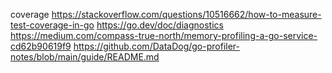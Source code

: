 coverage https://stackoverflow.com/questions/10516662/how-to-measure-test-coverage-in-go
https://go.dev/doc/diagnostics
https://medium.com/compass-true-north/memory-profiling-a-go-service-cd62b90619f9
https://github.com/DataDog/go-profiler-notes/blob/main/guide/README.md